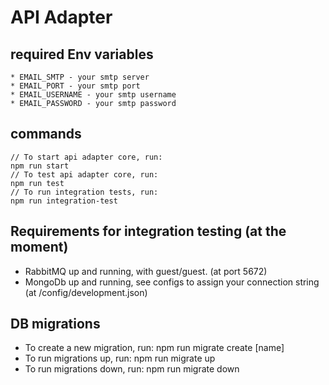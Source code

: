 # API Adapter

## required Env variables
```
* EMAIL_SMTP - your smtp server
* EMAIL_PORT - your smtp port
* EMAIL_USERNAME - your smtp username
* EMAIL_PASSWORD - your smtp password
```

## commands
```
// To start api adapter core, run: 
npm run start
// To test api adapter core, run:
npm run test
// To run integration tests, run:
npm run integration-test
```

## Requirements for integration testing (at the moment)
* RabbitMQ up and running, with guest/guest. (at port 5672)
* MongoDb up and running, see configs to assign your connection string (at /config/development.json)

## DB migrations
* To create a new migration, run: npm run migrate create [name]
* To run migrations up, run: npm run migrate up
* To run migrations down, run: npm run migrate down
